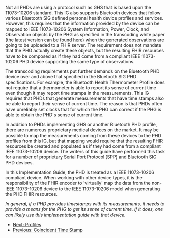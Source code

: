 Not all PHDs are using a protocol such as GHS that is based upon the 11073-10206 standard. This IG also supports Bluetooth devices that follow various Bluetooth SIG defined personal health device profiles and services. However, this requires that the information provided by the device can be mapped to IEEE 11073-10206 System Information, Power, Clock, and Observation objects by the PHG as specified in the transcoding white paper (the latest version can be found [here](https://www.bluetooth.com/bluetooth-resources/personal-health-devices-transcoding/)) when the generated observations are going to be uploaded to a FHIR server. The requirement does not mandate that the PHG actually create these objects, but the resulting FHIR resources have to be composed as if they had come from a compliant IEEE 11073-10206 PHD device supporting the same type of observations.

The transcoding requirements put further demands on the Bluetooth PHD device over and above that specified in the Bluetooth SIG PHD specifications. For example, the Bluetooth Health Thermometer Profile does not require that a thermometer is able to report its sense of current time even though it may report time stamps in the measurements. This IG requires that PHDs that generate measurements that have time stamps also be able to report their sense of current time. The reason is that PHDs often have unreliably set clocks that for which the PHG can correct if the PHG is able to obtain the PHD's sense of current time.

In addition to PHDs implementing GHS or another Bluetooth PHD profile, there are numerous proprietary medical devices on the market. It may be possible to map the measurements coming from these devices to the PHD profiles from this IG, but that mapping would require that the resulting FHIR resources be created and populated as if they had come from a compliant IEEE 11073-10206 device. The writers of this guide have performed this task for a number of proprietary Serial Port Protocol (SPP) and Bluetooth SIG PHD devices.

In this Implementation Guide, the PHD is treated as a IEEE 11073-10206 compliant device. When working with other device types, it is the responsibility of the FHIR encoder to 'virtually' map the data from the non-IEEE 11073-10206 device to the IEEE 11073-10206 model when generating the PHD FHIR resources.

*In general, if a PHD provides timestamps with its measurements, it needs to provide a means for the PHG to get its sense of current time. If it does, one can likely use this implementation guide with that device.*

 - [Next: Profiles](ProfilesOverview.html)
 - [Previous: Coincident Time Stamp](CoincidentTimeStamp.html)
